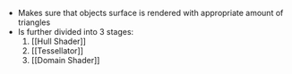 - Makes sure that objects surface is rendered with appropriate amount of triangles
- Is further divided into 3 stages:
	1. [[Hull Shader]]
	2. [[Tessellator]]
	3. [[Domain Shader]]
	